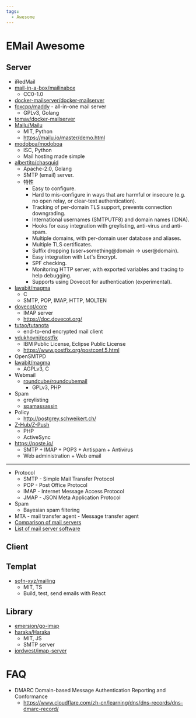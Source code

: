 ```yaml
---
tags:
  - Awesome
---
```


# EMail Awesome

## Server

- iRedMail
- [mail-in-a-box/mailinabox](https://github.com/mail-in-a-box/mailinabox)
  - CC0-1.0
- [docker-mailserver/docker-mailserver](https://github.com/docker-mailserver/docker-mailserver)
- [foxcpp/maddy](https://github.com/foxcpp/maddy) - all-in-one mail server
  - GPLv3, Golang
- [tomav/docker-mailserver](https://github.com/tomav/docker-mailserver)
- [Mailu/Mailu](https://github.com/Mailu/Mailu)
  - MIT, Python
  - https://mailu.io/master/demo.html
- [modoboa/modoboa](https://github.com/modoboa/modoboa)
  - ISC, Python
  - Mail hosting made simple
- [albertito/chasquid](https://github.com/albertito/chasquid)
  - Apache-2.0, Golang
  - SMTP (email) server.
  - 特性
    - Easy to configure.
    - Hard to mis-configure in ways that are harmful or insecure (e.g. no open relay, or clear-text authentication).
    - Tracking of per-domain TLS support, prevents connection downgrading.
    - International usernames (SMTPUTF8) and domain names (IDNA).
    - Hooks for easy integration with greylisting, anti-virus and anti-spam.
    - Multiple domains, with per-domain user database and aliases.
    - Multiple TLS certificates.
    - Suffix dropping (user+something@domain → user@domain).
    - Easy integration with Let's Encrypt.
    - SPF checking.
    - Monitoring HTTP server, with exported variables and tracing to help debugging.
    - Supports using Dovecot for authentication (experimental).
- [lavabit/magma](https://github.com/lavabit/magma)
  - C
  - SMTP, POP, IMAP, HTTP, MOLTEN
- [dovecot/core](https://github.com/dovecot/core)
  - IMAP server
  - https://doc.dovecot.org/
- [tutao/tutanota](https://github.com/tutao/tutanota)
  - end-to-end encrypted mail client
- [vdukhovni/postfix](https://github.com/vdukhovni/postfix)
  - IBM Public License, Eclipse Public License
  - https://www.postfix.org/postconf.5.html
- OpenSMTPD
- [lavabit/magma](https://github.com/lavabit/magma)
  - AGPLv3, C
- Webmail
  - [roundcube/roundcubemail](https://github.com/roundcube/roundcubemail)
    - GPLv3, PHP
- Spam
  - greylisting
  - [spamassassin](https://spamassassin.apache.org/)
- Policy
  - http://postgrey.schweikert.ch/
- [Z-Hub/Z-Push](https://github.com/Z-Hub/Z-Push)
  - PHP
  - ActiveSync
- https://poste.io/
  - SMTP + IMAP + POP3 + Antispam + Antivirus
  - Web administration + Web email

---

- Protocol
  - SMTP - Simple Mail Transfer Protocol
  - POP - Post Office Protocol
  - IMAP - Internet Message Access Protocol
  - JMAP - JSON Meta Application Protocol
- Spam
  - Bayesian spam filtering
- MTA - mail transfer agent - Message transfer agent
- [Comparison of mail servers](https://en.wikipedia.org/wiki/Comparison_of_mail_servers)
- [List of mail server software](https://en.wikipedia.org/wiki/List_of_mail_server_software)

## Client
## Templat

- [sofn-xyz/mailing](https://github.com/sofn-xyz/mailing)
  - MIT, TS
  - Build, test, send emails with React

## Library

- [emersion/go-imap](https://github.com/emersion/go-imap)
- [haraka/Haraka](https://github.com/haraka/Haraka)
  - MIT, JS
  - SMTP server
- [jordwest/imap-server](https://github.com/jordwest/imap-server)

# FAQ

- DMARC Domain-based Message Authentication Reporting and Conformance
  - https://www.cloudflare.com/zh-cn/learning/dns/dns-records/dns-dmarc-record/

